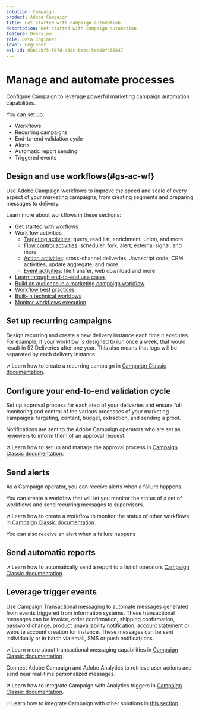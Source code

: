 ```yaml
---
solution: Campaign
product: Adobe Campaign
title: Get started with campaign automation
description: Get started with campaign automation
feature: Overview
role: Data Engineer
level: Beginner
exl-id: 0be1c5f5-f07d-46dc-bebc-5eb50f466547
---
```

# Manage and automate processes

Configure Campaign to leverage powerful marketing campaign automation capabilities.

You can set up:

* Workflows
* Recurring campaigns
* End-to-end validation cycle
* Alerts
* Automatic report sending
* Triggered events

## Design and use workflows{#gs-ac-wf}

Use Adobe Campaign workflows to improve the speed and scale of every aspect of your marketing campaigns, from creating segments and preparing messages to delivery.

Learn more about workflows in these sections:

* [Get started with worflows](https://experienceleague.adobe.com/docs/campaign-classic/using/automating-with-workflows/introduction/about-workflows.html?lang=en#automating-with-workflows)
* Workflow activities
    * [Targeting activities](https://experienceleague.adobe.com/docs/campaign-classic/using/automating-with-workflows/targeting-activities/about-targeting-activities.html): query, read list, enrichment, union, and more
    * [Flow control activities](https://experienceleague.adobe.com/docs/campaign-classic/using/automating-with-workflows/flow-control-activities/about-flow-control-activities.html): scheduler, fork, alert, external signal, and more
    * [Action activities](https://experienceleague.adobe.com/docs/campaign-classic/using/automating-with-workflows/action-activities/about-action-activities.html): cross-channel deliveries, Javascript code, CRM activities, update aggregate, and more
    * [Event activities](https://experienceleague.adobe.com/docs/campaign-classic/using/automating-with-workflows/action-activities/about-action-activities.html): file transfer, web download and more
* [Learn through end-to-end use cases](https://experienceleague.adobe.com/docs/campaign-classic/using/automating-with-workflows/use-cases/about-workflow-use-cases.html)
* [Build an audience in a marketing campaign workflow](https://experienceleague.adobe.com/docs/campaign-classic/using/orchestrating-campaigns/orchestrate-campaigns/marketing-campaign-target.html?lang=en#building-the-main-target-in-a-workflow)
* [Workflow best practices](https://experienceleague.adobe.com/docs/campaign-classic/using/automating-with-workflows/introduction/workflow-best-practices.html)
* [Built-in technical workfows](https://experienceleague.adobe.com/docs/campaign-classic/using/automating-with-workflows/advanced-management/about-technical-workflows.html)
* [Monitor workflows execution](https://experienceleague.adobe.com/docs/campaign-classic/using/automating-with-workflows/monitoring-workflows/monitoring-workflow-execution.html)

## Set up recurring campaigns

Design recurring and create a new delivery instance each time it executes. For example, if your workflow is designed to run once a week, that would result in 52 Deliveries after one year. This also means that logs will be separated by each delivery instance.

:arrow_upper_right: Learn how to create a recurring campaign in [Campaign Classic documentation](https://experienceleague.adobe.com/docs/campaign-classic/using/orchestrating-campaigns/orchestrate-campaigns/setting-up-marketing-campaigns.html?lang=en#recurring-and-periodic-campaigns).

## Configure your end-to-end validation cycle

Set up approval process for each step of your deliveries and ensure full monitoring and control of the various processes of your marketing campaigns: targeting, content, budget, extraction, and sending a proof.

Notifications are sent to the Adobe Campaign operators who are set as reviewers to inform them of an approval request.

:arrow_upper_right: Learn how to set up and manage the approval process in [Campaign Classic documentation](https://experienceleague.adobe.com/docs/campaign-classic/using/orchestrating-campaigns/orchestrate-campaigns/marketing-campaign-approval.html).


## Send alerts

As a Campaign operator, you can receive alerts when a failure happens.

You can create a workflow that will let you monitor the status of a set of workflows and send recurring messages to supervisors.

:arrow_upper_right: Learn how to create a workflow to monitor the status of other workflows in [Campaign Classic documentation](https://experienceleague.adobe.com/docs/campaign-classic/using/automating-with-workflows/use-cases/monitoring/supervising-workflows.html?lang=en#step-1--creating-the-monitoring-workflow).

You can also receive an alert when a failure happens

## Send automatic reports

:arrow_upper_right: Learn how to automatically send a report to a list of operators [Campaign Classic documentation](https://experienceleague.adobe.com/docs/campaign-classic/using/automating-with-workflows/use-cases/monitoring/sending-a-report-to-a-list.html?lang=en#step-1--creating-the-recipient-list).


## Leverage trigger events

Use Campaign Transactional messaging to automate messages generated from events triggered from information systems. These transactional messages can be invoice, order confirmation, shipping confirmation, password change, product unavailability notification, account statement or website account creation for instance. These messages can be sent individually or in batch via email, SMS or push notificat)ions.

:arrow_upper_right: Learn more about transactional messaging capabilities in [Campaign Classic documentation](https://experienceleague.adobe.com/docs/campaign-classic/using/transactional-messaging/introduction/about-transactional-messaging.html?lang=en#transactional-messaging).


Connect Adobe Campaign and Adobe Analytics to retrieve user actions and send near real-time personalized messages. 

:arrow_upper_right: Learn how to integrate Campaign with Analytics triggers in [Campaign Classic documentation](https://experienceleague.adobe.com/docs/campaign-classic/using/integrating-with-adobe-experience-cloud/experience-triggers/about-triggers.html?lang=en#integrating-with-adobe-experience-cloud).

:bulb: Learn how to integrate Campaign with other solutions in [this section](../start/connect.md)
